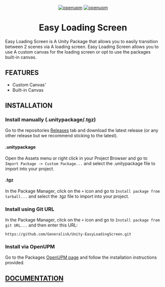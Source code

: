 <div align="center">

  [![openupm](https://img.shields.io/npm/v/com.generalisk.loadingscreen?label=openupm&registry_uri=https://package.openupm.com)](https://openupm.com/packages/com.generalisk.loadingscreen/)
  [![openupm](https://img.shields.io/badge/dynamic/json?color=brightgreen&label=downloads&query=%24.downloads&suffix=%2Fmonth&url=https%3A%2F%2Fpackage.openupm.com%2Fdownloads%2Fpoint%2Flast-month%2Fcom.generalisk.loadingscreen)](https://openupm.com/packages/com.generalisk.loadingscreen/)

  # Easy Loading Screen
</div>

Easy Loading Screen is A Unity Package that allows you to easily transition between 2 scenes via A loading screen. Easy Loading Screen allows you to use A custom canvas for the loading screen or opt to use the packages built-in canvas.

## FEATURES
- Custom Canvas'
- Built-in Canvas

## INSTALLATION
### Install manually (.unitypackage/.tgz)
Go to the repositories [Releases](https://github.com/Generalisk/Unity-EasyLoadingScreen/releases) tab and download the latest release (or any other release but we recommend sticking to the latest).
#### .unitypackage
Open the Assets menu or right click in your Project Browser and go to `Import Package -> Custom Package...` and select the .unitypackage file to import into your project.
#### .tgz
In the Package Manager, click on the `+` icon and go to `Install package from tarball...` and select the .tgz file to import into your project.
### Install using Git URL
In the Package Manager, click on the `+` icon and go to `Install package from git URL...` and then enter this URL:
```
https://github.com/Generalisk/Unity-EasyLoadingScreen.git
```
### Install via OpenUPM
Go to the Packages [OpenUPM page](https://openupm.com/packages/com.generalisk.loadingscreen) and follow the installation instructions provided.

## [DOCUMENTATION](../Documentation~/)
